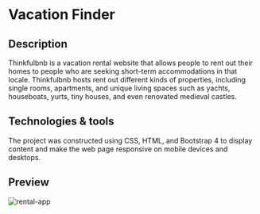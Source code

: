 # Vacation Finder

## Description
Thinkfulbnb is a vacation rental website that allows people to rent out their homes to people who are seeking short-term accommodations in that locale. Thinkfulbnb hosts rent out different kinds of properties, including single rooms, apartments, and unique living spaces such as yachts, houseboats, yurts, tiny houses, and even renovated medieval castles. 

## Technologies & tools
The project was constructed using CSS, HTML, and Bootstrap 4 to display content and make the web page responsive on mobile devices and desktops. 

## Preview
![rental-app](https://user-images.githubusercontent.com/80596387/155625927-41cf418f-22a2-4cca-8520-e5f3ccdbf93e.PNG)
